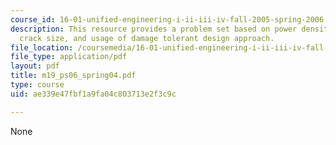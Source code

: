 ```yaml
---
course_id: 16-01-unified-engineering-i-ii-iii-iv-fall-2005-spring-2006
description: This resource provides a problem set based on power density, critical
  crack size, and usage of damage tolerant design approach.
file_location: /coursemedia/16-01-unified-engineering-i-ii-iii-iv-fall-2005-spring-2006/ae339e47fbf1a9fa04c803713e2f3c9c_m19_ps06_spring04.pdf
file_type: application/pdf
layout: pdf
title: m19_ps06_spring04.pdf
type: course
uid: ae339e47fbf1a9fa04c803713e2f3c9c

---
```

None